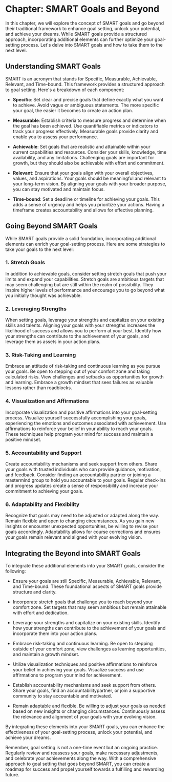 Chapter: SMART Goals and Beyond
===============================

In this chapter, we will explore the concept of SMART goals and go beyond their traditional framework to enhance goal setting, unlock your potential, and achieve your dreams. While SMART goals provide a structured approach, incorporating additional elements can further optimize your goal-setting process. Let's delve into SMART goals and how to take them to the next level.

Understanding SMART Goals
-------------------------

SMART is an acronym that stands for Specific, Measurable, Achievable, Relevant, and Time-bound. This framework provides a structured approach to goal setting. Here's a breakdown of each component:

* **Specific**: Set clear and precise goals that define exactly what you want to achieve. Avoid vague or ambiguous statements. The more specific your goal, the easier it becomes to create an action plan.

* **Measurable**: Establish criteria to measure progress and determine when the goal has been achieved. Use quantifiable metrics or indicators to track your progress effectively. Measurable goals provide clarity and enable you to assess your performance.

* **Achievable**: Set goals that are realistic and attainable within your current capabilities and resources. Consider your skills, knowledge, time availability, and any limitations. Challenging goals are important for growth, but they should also be achievable with effort and commitment.

* **Relevant**: Ensure that your goals align with your overall objectives, values, and aspirations. Your goals should be meaningful and relevant to your long-term vision. By aligning your goals with your broader purpose, you can stay motivated and maintain focus.

* **Time-bound**: Set a deadline or timeline for achieving your goals. This adds a sense of urgency and helps you prioritize your actions. Having a timeframe creates accountability and allows for effective planning.

Going Beyond SMART Goals
------------------------

While SMART goals provide a solid foundation, incorporating additional elements can enrich your goal-setting process. Here are some strategies to take your goals to the next level:

### 1. **Stretch Goals**

In addition to achievable goals, consider setting stretch goals that push your limits and expand your capabilities. Stretch goals are ambitious targets that may seem challenging but are still within the realm of possibility. They inspire higher levels of performance and encourage you to go beyond what you initially thought was achievable.

### 2. **Leveraging Strengths**

When setting goals, leverage your strengths and capitalize on your existing skills and talents. Aligning your goals with your strengths increases the likelihood of success and allows you to perform at your best. Identify how your strengths can contribute to the achievement of your goals, and leverage them as assets in your action plans.

### 3. **Risk-Taking and Learning**

Embrace an attitude of risk-taking and continuous learning as you pursue your goals. Be open to stepping out of your comfort zone and taking calculated risks. View challenges and setbacks as opportunities for growth and learning. Embrace a growth mindset that sees failures as valuable lessons rather than roadblocks.

### 4. **Visualization and Affirmations**

Incorporate visualization and positive affirmations into your goal-setting process. Visualize yourself successfully accomplishing your goals, experiencing the emotions and outcomes associated with achievement. Use affirmations to reinforce your belief in your ability to reach your goals. These techniques help program your mind for success and maintain a positive mindset.

### 5. **Accountability and Support**

Create accountability mechanisms and seek support from others. Share your goals with trusted individuals who can provide guidance, motivation, and feedback. Consider finding an accountability partner or joining a mastermind group to hold you accountable to your goals. Regular check-ins and progress updates create a sense of responsibility and increase your commitment to achieving your goals.

### 6. **Adaptability and Flexibility**

Recognize that goals may need to be adjusted or adapted along the way. Remain flexible and open to changing circumstances. As you gain new insights or encounter unexpected opportunities, be willing to revise your goals accordingly. Adaptability allows for course corrections and ensures your goals remain relevant and aligned with your evolving vision.

Integrating the Beyond into SMART Goals
---------------------------------------

To integrate these additional elements into your SMART goals, consider the following:

* Ensure your goals are still Specific, Measurable, Achievable, Relevant, and Time-bound. These foundational aspects of SMART goals provide structure and clarity.

* Incorporate stretch goals that challenge you to reach beyond your comfort zone. Set targets that may seem ambitious but remain attainable with effort and dedication.

* Leverage your strengths and capitalize on your existing skills. Identify how your strengths can contribute to the achievement of your goals and incorporate them into your action plans.

* Embrace risk-taking and continuous learning. Be open to stepping outside of your comfort zone, view challenges as learning opportunities, and maintain a growth mindset.

* Utilize visualization techniques and positive affirmations to reinforce your belief in achieving your goals. Visualize success and use affirmations to program your mind for achievement.

* Establish accountability mechanisms and seek support from others. Share your goals, find an accountabilitypartner, or join a supportive community to stay accountable and motivated.

* Remain adaptable and flexible. Be willing to adjust your goals as needed based on new insights or changing circumstances. Continuously assess the relevance and alignment of your goals with your evolving vision.

By integrating these elements into your SMART goals, you can enhance the effectiveness of your goal-setting process, unlock your potential, and achieve your dreams.

Remember, goal setting is not a one-time event but an ongoing practice. Regularly review and reassess your goals, make necessary adjustments, and celebrate your achievements along the way. With a comprehensive approach to goal setting that goes beyond SMART, you can create a roadmap for success and propel yourself towards a fulfilling and rewarding future.

